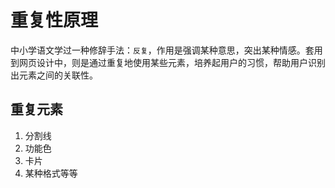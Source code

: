 # 重复性原理
中小学语文学过一种修辞手法：```反复```，作用是强调某种意思，突出某种情感。套用到网页设计中，则是通过重复地使用某些元素，培养起用户的习惯，帮助用户识别出元素之间的关联性。

## 重复元素
1. 分割线
2. 功能色
3. 卡片
4. 某种格式等等

